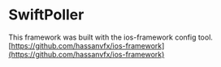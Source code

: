 # SwiftPoller

This framework was built with the ios-framework  config tool.
[https://github.com/hassanvfx/ios-framework](https://github.com/hassanvfx/ios-framework)
